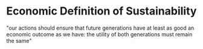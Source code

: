 # Economic Definition of Sustainability

"our actions should ensure that future generations have at least as good an economic outcome as we have: the utility of both generations must remain the same"
